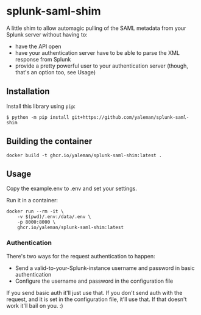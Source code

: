 # splunk-saml-shim

A little shim to allow automagic pulling of the SAML metadata from your Splunk server without having to:

- have the API open
- have your authentication server have to be able to parse the XML response from Splunk
- provide a pretty powerful user to your authentication server (though, that's an option too, see Usage)


## Installation

Install this library using `pip`:

    $ python -m pip install git+https://github.com/yaleman/splunk-saml-shim


## Building the container

```shell
docker build -t ghcr.io/yaleman/splunk-saml-shim:latest .
```

## Usage

Copy the example.env to .env and set your settings.

Run it in a container:

```shell
docker run --rm -it \
    -v $(pwd)/.env:/data/.env \
    -p 8000:8000 \
    ghcr.io/yaleman/splunk-saml-shim:latest
```

### Authentication

There's two ways for the request authentication to happen:

- Send a valid-to-your-Splunk-instance username and password in basic authentication
- Configure the username and password in the configuration file

If you send basic auth it'll just use that. If you don't send auth with the request, and it is set in the configuration file, it'll use that. If that doesn't work it'll bail on you. :)
